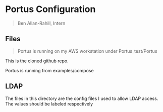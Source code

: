 # Portus Configuration

> Ben Allan-Rahill, Intern 


## Files

> Portus is running on my AWS workstation under Portus_test/Portus

This is the cloned github repo. 

Portus is running from examples/compose


## LDAP 

The files in this directory are the config files I used to allow LDAP access. The values should be labeled respectively 
